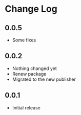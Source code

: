 # Change Log

## 0.0.5

- Some fixes

## 0.0.2

- Nothing changed yet
- Renew package
- Migrated to the new publisher

## 0.0.1

- Initial release